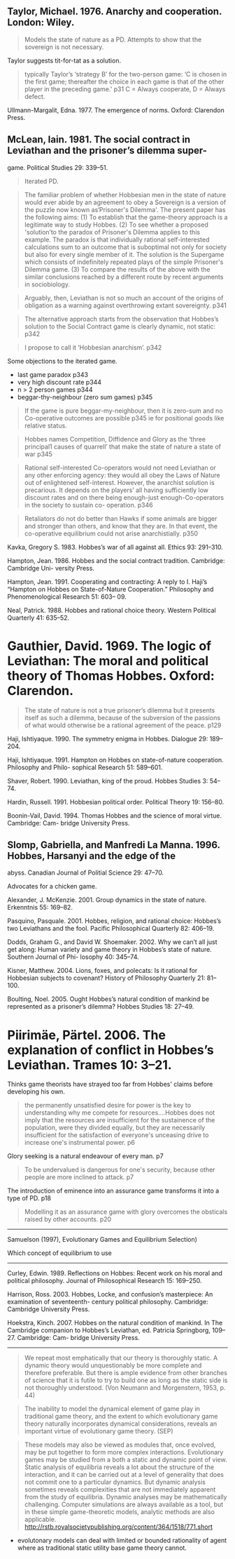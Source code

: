 

## Taylor, Michael. 1976. Anarchy and cooperation. London: Wiley.

> Models the state of nature as a PD. Attempts to show that the sovereign is not necessary.

Taylor suggests tit-for-tat as a solution.

> typically Taylor’s ‘strategy B’ for the two-person game: ‘C is chosen in the first game; thereafter the choice in each game is that of the other player in the preceding game.' p31
> C = Always cooperate, D = Always defect.


Ullmann-Margalit, Edna. 1977. The emergence of norms. Oxford: Clarendon Press.

## McLean, Iain. 1981. The social contract in Leviathan and the prisoner’s dilemma super-
game. Political Studies 29: 339–51.

> Iterated PD.

> The familiar problem of whether Hobbesian men in the state of nature would ever abide by an agreement to obey a Sovereign is a version of the puzzle now known as‘Prisoner's Dilemma'. The present paper has the following aims: (1) To establish that the game-theory approach is a legitimate way to study Hobbes. (2) To see whether a proposed 'solution’to the paradox of Prisoner's Dilemma applies to this example. The paradox is that individually rational self-interested calculations sum to an outcome that is suboptimal not only for society but also for every single member of it. The solution is the Supergame which consists of indefinitely repeated plays of the simple Prisoner's Dilemma game. (3) To compare the results of the above with the similar conclusions reached by a different route by recent arguments in sociobiology.

> Arguably, then, Leviathan is not so much an account of the origins of obligation as a warning against overthrowing extant sovereignty. p341

> The alternative approach starts from the observation that Hobbes’s solution to the Social Contract game is clearly dynamic, not static: p342

> I propose to call it ‘Hobbesian anarchism’. p342

Some objections to the iterated game.

  - last game paradox p343
  - very high discount rate p344
  - n > 2 person games p344
  - beggar-thy-neighbour (zero sum games) p345

> If the game is pure beggar-my-neighbour, then it is zero-sum and no Co-operative outcomes are possible p345 ie for positional goods like relative status.

> Hobbes names Competition, Diffidence and Glory as the ‘three principal1 causes of quarrell’ that make the state of nature a state of war p345

> Rational self-interested Co-operators would not need Leviathan or any other enforcing agency: they would all obey the Laws of Nature out of enlightened self-interest. However, the anarchist solution is precarious. It depends on the players’ all having sufficiently low discount rates and on there being enough-just enough-Co-operators in the society to sustain co- operation. p346

> Retaliators do not do better than Hawks if some animals are bigger and stronger than others, and know that they are. In that event, the co-operative equilibrium could not arise anarchistially. p350



Kavka, Gregory S. 1983. Hobbes’s war of all against all. Ethics 93: 291–310.

Hampton, Jean. 1986. Hobbes and the social contract tradition. Cambridge: Cambridge Uni-
versity Press.

Hampton, Jean. 1991. Cooperating and contracting: A reply to I. Haji’s “Hampton on Hobbes
on State-of-Nature Cooperation.” Philosophy and Phenomenological Research 51: 603–
09.

Neal, Patrick. 1988. Hobbes and rational choice theory. Western Political Quarterly 41:
635–52.

# Gauthier, David. 1969. The logic of Leviathan: The moral and political theory of Thomas Hobbes. Oxford: Clarendon.

> The state of nature is not a true prisoner’s dilemma but it presents itself as such a dilemma, because of the subversion of the passions of what would otherwise be a rational agreement of the peace. p129

Haji, Ishtiyaque. 1990. The symmetry enigma in Hobbes. Dialogue 29: 189–204.

Haji, Ishtiyaque. 1991. Hampton on Hobbes on state-of-nature cooperation. Philosophy and Philo-
sophical Research 51: 589–601.

Shaver, Robert. 1990. Leviathan, king of the proud. Hobbes Studies 3: 54–74.

Hardin, Russell. 1991. Hobbesian political order. Political Theory 19: 156–80.

Boonin-Vail, David. 1994. Thomas Hobbes and the science of moral virtue. Cambridge: Cam-
bridge University Press.

## Slomp, Gabriella, and Manfredi La Manna. 1996. Hobbes, Harsanyi and the edge of the
abyss. Canadian Journal of Politial Science 29: 47–70.

Advocates for a chicken game.


Alexander, J. McKenzie. 2001. Group dynamics in the state of nature. Erkenntnis 55:
169–82.

Pasquino, Pasquale. 2001. Hobbes, religion, and rational choice: Hobbes’s two Leviathans and the fool. Pacific Philosophical Quarterly 82: 406–19.

Dodds, Graham G., and David W. Shoemaker. 2002. Why we can’t all just get along:
Human variety and game theory in Hobbes’s state of nature. Southern Journal of Phi-
losophy 40: 345–74.

Kisner, Matthew. 2004. Lions, foxes, and polecats: Is it rational for Hobbesian subjects to
covenant? History of Philosophy Quarterly 21: 81–100.

Boulting, Noel. 2005. Ought Hobbes’s natural condition of mankind be represented as a
prisoner’s dilemma? Hobbes Studies 18: 27–49.

# Piirimäe, Pärtel. 2006. The explanation of conflict in Hobbes’s Leviathan. Trames 10: 3–21.

Thinks game theorists have strayed too far from Hobbes' claims before developing his own.

> the permanently unsatisfied desire for power is the key to understanding why me compete for resources....Hobbes does not imply that the resources are insufficient for the sustainence of the population, were they divided equally, but they are necessarily insufficient for the satisfaction of everyone's unceasing drive to increase one's instrumental power. p6

Glory seeking is a natural endeavour of every man. p7

> To be undervalued is dangerous for one's security, because other people are more inclined to attack. p7



The introduction of eminence into an assurance game transforms it into a type of PD. p18

> Modelling it as an assurance game with glory overcomes the obsticals raised by other accounts. p20

---
Samuelson (1997), Evolutionary Games and Equilibrium Selection)

Which concept of equilibrium to use

---

Curley, Edwin. 1989. Reflections on Hobbes: Recent work on his moral and political
philosophy. Journal of Philosophical Research 15: 169–250.

Harrison, Ross. 2003. Hobbes, Locke, and confusion’s masterpiece: An examination of seventeenth- century political philosophy. Cambridge: Cambridge University Press.

Hoekstra, Kinch. 2007. Hobbes on the natural condition of mankind. In The Cambridge companion to Hobbes’s Leviathan, ed. Patricia Springborg, 109–27. Cambridge: Cam- bridge University Press.

---

> We repeat most emphatically that our theory is thoroughly static. A dynamic theory would unquestionably be more complete and therefore preferable. But there is ample evidence from other branches of science that it is futile to try to build one as long as the static side is not thoroughly understood. (Von Neumann and Morgenstern, 1953, p. 44)

> The inability to model the dynamical element of game play in traditional game theory, and the extent to which evolutionary game theory naturally incorporates dynamical considerations, reveals an important virtue of evolutionary game theory. (SEP)

> These models may also be viewed as modules that, once evolved, may be put together to form more complex interactions. Evolutionary games may be studied from a both a static and dynamic point of view. Static analysis of equilibria reveals a lot about the structure of the interaction, and it can be carried out at a level of generality that does not commit one to a particular dynamics. But dynamic analysis sometimes reveals complexities that are not immediately apparent from the study of equilibria. Dynamic analyses may be mathematically challenging. Computer simulations are always available as a tool, but in these simple game-theoretic models, analytic methods are also applicable.  http://rstb.royalsocietypublishing.org/content/364/1518/771.short

- evolutonary models can deal with limited or bounded rationality of agent where as traditional static utility base game theory cannot.